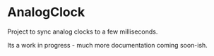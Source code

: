 # AnalogClock
Project to sync analog clocks to a few milliseconds.

Its a work in progress - much more documentation coming soon-ish.
